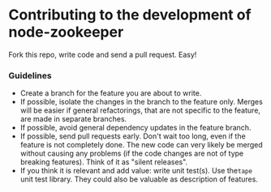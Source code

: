# Contributing to the development of node-zookeeper

Fork this repo, write code and send a pull request. Easy!

### Guidelines
* Create a branch for the feature you are about to write.
* If possible, isolate the changes in the branch to the feature only. Merges will be easier if general refactorings, that are not specific to the feature, are made in separate branches.
* If possible, avoid general dependency updates in the feature branch.
* If possible, send pull requests early. Don't wait too long, even if the feature is not completely done. The new code can very likely be merged without causing any problems (if the code changes are not of type breaking features). Think of it as "silent releases".
* If you think it is relevant and add value: write unit test(s). Use the`tape` unit test library. They could also be valuable as description of features.